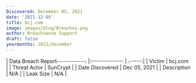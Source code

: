 ```yaml
---
Discovered: December 05, 2021
date: '2021-12-05'
title: bcj.com
image: images/blog/Breaches.png
author: Breachsense Support
draft: false
yearmonths: 2021/december
---
```


| Data Breach Report------------:   |:-------------:    | :-----:|
| Victim    | bcj.com      | 
| Threat Actor    | SunCrypt      | 
| Date Discovered    | Dec 05, 2021      | 
| Description    | N/A      | 
| Leak Size    | N/A      | 

